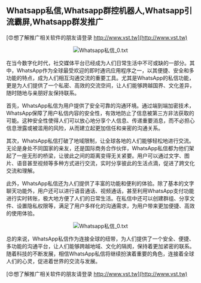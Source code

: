 ## **Whatsapp私信,Whatsapp群控机器人,Whatsapp引流霸屏,Whatsapp群发推广**

[😍想了解推广相关软件的朋友请登录 http://www.vst.tw](http://www.vst.tw)

 <center><img src="https://vst.tw/MP4/tuiguang/png/3.png" alt="Whatsapp私信_0.txt"></center>

在当今数字化时代，社交媒体平台已经成为人们日常生活中不可或缺的一部分。其中，WhatsApp作为全球最受欢迎的即时通讯应用程序之一，以其便捷、安全和多功能的特点，成为人们相互沟通交流的重要工具。尤其是WhatsApp的私信功能，更是为人们提供了一个私密、高效的交流空间，让人们能够跨越国界、文化差异，随时随地与亲朋好友保持联系。

首先，WhatsApp私信为用户提供了安全可靠的沟通环境。通过端到端加密技术，WhatsApp保障了用户私信内容的安全性，有效地防止了信息被第三方非法获取的可能。这种安全性使得人们可以放心地分享个人信息、传递重要消息，而不必担心信息泄露或被滥用的风险，从而建立起更加信任和亲密的沟通关系。

其次，WhatsApp私信打破了地域限制，让全球各地的人们能够轻松地进行交流。无论是身处不同国家的亲友，还是国际商务合作伙伴，WhatsApp私信都为他们架起了一座无形的桥梁，让彼此之间的距离变得无关紧要。用户可以通过文字、图片、语音甚至视频等多种方式进行交流，实时分享彼此的生活点滴，促进了跨文化交流和理解。

此外，WhatsApp私信还为人们提供了丰富的功能和便利的体验。除了基本的文字聊天功能外，用户还可以进行语音通话、视频通话，甚至利用WhatsApp支付功能进行实时转账，极大地方便了人们的日常生活。在私信中还可以创建群组、分享文件、设置隐私权限等，满足了用户多样化的沟通需求，为用户带来更加便捷、高效的使用体验。

 <center><img src="https://vst.tw/MP4/tuiguang/png/5.png" alt="Whatsapp私信_0.txt"></center>

总的来说，WhatsApp私信作为连接全球的纽带，为人们提供了一个安全、便捷、多功能的沟通平台，让人们能够跨越地域、文化的隔阂，保持着更加紧密的联系。随着科技的不断发展，相信WhatsApp私信将继续扮演着重要的角色，连接着全球人们的心灵，促进着世界的交流与发展。

[😍想了解推广相关软件的朋友请登录 http://www.vst.tw](http://www.vst.tw)



